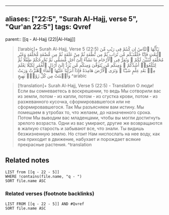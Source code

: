 
---
aliases: ["22:5", "Surah Al-Hajj, verse 5", "Qur'an 22:5"]
tags: Qvref
---

parent:: [[q - Al-Hajj (22)|Al-Hajj]]

> [!arabic]+ Surah Al-Hajj, Verse 5 (22:5)
> <span class="quran-arabic">يَـٰٓأَيُّهَا ٱلنَّاسُ إِن كُنتُمْ فِى رَيْبٍ مِّنَ ٱلْبَعْثِ فَإِنَّا خَلَقْنَـٰكُم مِّن تُرَابٍ ثُمَّ مِن نُّطْفَةٍ ثُمَّ مِنْ عَلَقَةٍ ثُمَّ مِن مُّضْغَةٍ مُّخَلَّقَةٍ وَغَيْرِ مُخَلَّقَةٍ لِّنُبَيِّنَ لَكُمْ ۚ وَنُقِرُّ فِى ٱلْأَرْحَامِ مَا نَشَآءُ إِلَىٰٓ أَجَلٍ مُّسَمًّى ثُمَّ نُخْرِجُكُمْ طِفْلًا ثُمَّ لِتَبْلُغُوٓا۟ أَشُدَّكُمْ ۖ وَمِنكُم مَّن يُتَوَفَّىٰ وَمِنكُم مَّن يُرَدُّ إِلَىٰٓ أَرْذَلِ ٱلْعُمُرِ لِكَيْلَا يَعْلَمَ مِنۢ بَعْدِ عِلْمٍ شَيْـًٔا ۚ وَتَرَى ٱلْأَرْضَ هَامِدَةً فَإِذَآ أَنزَلْنَا عَلَيْهَا ٱلْمَآءَ ٱهْتَزَّتْ وَرَبَتْ وَأَنۢبَتَتْ مِن كُلِّ زَوْجٍۭ بَهِيجٍ</span>
^arabic

> [!translation]+ Surah Al-Hajj, Verse 5 (22:5) - Translation
> О люди! Если вы сомневаетесь в воскрешении, то ведь Мы сотворили вас из земли, потом - из капли, потом - из сгустка крови, потом - из разжеванного кусочка, сформировавшегося или не сформировавшегося. Так Мы разъясняем вам истину. Мы помещаем в утробах то, что желаем, до назначенного срока. Потом Мы выводим вас младенцами, чтобы вы могли достигнуть зрелого возраста. Одни из вас умирают, другие же возвращаются в жалкую старость и забывают все, что знали. Ты видишь безжизненную землю. Но стоит Нам ниспослать на нее воду, как она приходит в движение, набухает и порождает всякие прекрасные растения.
^translation



## Related notes
```dataview
LIST from [[q - 22 - 5]]
WHERE !contains(file.name, "q - ")
SORT file.name ASC
```

### Related verses (footnote backlinks)
```dataview
LIST FROM [[q - 22 - 5]] AND #Qvref
SORT file.name ASC
```

